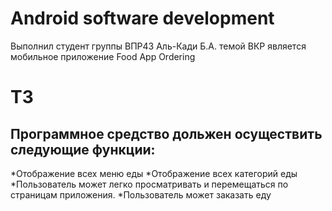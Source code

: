 # Android software development
Выполнил студент группы ВПР43 Аль-Кади Б.А.
темой ВКР является мобильное приложение Food App Ordering
# ТЗ
## Программное средство дольжен осуществить следующие функции:
*Отображение всех меню еды
*Отображение всех категорий еды
*Пользователь может легко просматривать и перемещаться по страницам приложения.
*Пользователь может заказать еду
